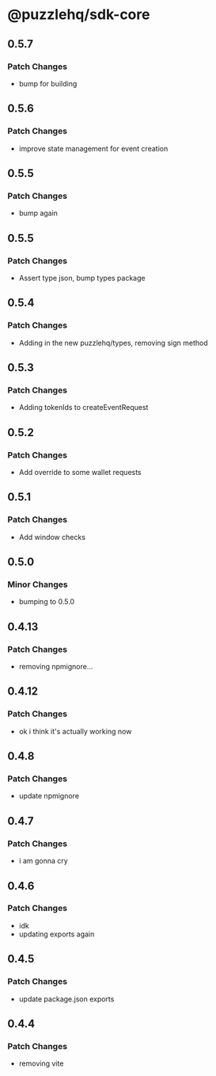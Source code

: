 # @puzzlehq/sdk-core

## 0.5.7

### Patch Changes

- bump for building

## 0.5.6

### Patch Changes

- improve state management for event creation

## 0.5.5

### Patch Changes

- bump again

## 0.5.5

### Patch Changes

- Assert type json, bump types package

## 0.5.4

### Patch Changes

- Adding in the new puzzlehq/types, removing sign method

## 0.5.3

### Patch Changes

- Adding tokenIds to createEventRequest

## 0.5.2

### Patch Changes

- Add override to some wallet requests

## 0.5.1

### Patch Changes

- Add window checks

## 0.5.0

### Minor Changes

- bumping to 0.5.0

## 0.4.13

### Patch Changes

- removing npmignore...

## 0.4.12

### Patch Changes

- ok i think it's actually working now

## 0.4.8

### Patch Changes

- update npmignore

## 0.4.7

### Patch Changes

- i am gonna cry

## 0.4.6

### Patch Changes

- idk
- updating exports again

## 0.4.5

### Patch Changes

- update package.json exports

## 0.4.4

### Patch Changes

- removing vite
